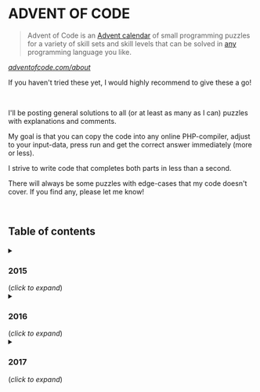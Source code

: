 # ADVENT OF CODE
> Advent of Code is an [Advent calendar](https://en.wikipedia.org/wiki/Advent_calendar) of small programming puzzles for a variety of skill sets and skill levels that can be solved in [any](https://github.com/search?q=advent+of+code) programming language you like.

*[adventofcode.com/about](https://adventofcode.com/about)*

If you haven't tried these yet, I would highly recommend to give these a go!

&nbsp;

I'll be posting general solutions to all (or at least as many as I can) puzzles with explanations and comments.

My goal is that you can copy the code into any online PHP-compiler, adjust to your input-data, press run and get the correct answer immediately (more or less).

I strive to write code that completes both parts in less than a second.

There will always be some puzzles with edge-cases that my code doesn't cover. If you find any, please let me know!

&nbsp;

## Table of contents

<details>
  <summary><h3>2015</h3> (<i>click to expand</i>)</summary>

|     SOLUTION      | PUZZLE                                                                          |
|:-----------------:|:--------------------------------------------------------------------------------|
| [01](2015/01.php) | *[Not Quite Lisp](https://adventofcode.com/2015/day/1)*                         |
| [02](2015/02.php) | *[I Was Told There Would Be No Math](https://adventofcode.com/2015/day/2)*      |
| [03](2015/03.php) | *[Perfectly Spherical Houses in a Vacuum](https://adventofcode.com/2015/day/3)* |
| [04](2015/04.php) | *[The Ideal Stocking Stuffer](https://adventofcode.com/2015/day/4)*             |
| [05](2015/05.php) | *[Doesn't He Have Intern-Elves For This?](https://adventofcode.com/2015/day/5)* |
| [06](2015/06.php) | *[Probably a Fire Hazard](https://adventofcode.com/2015/day/6)*                 |
| [07](2015/07.php) | *[Some Assembly Required](https://adventofcode.com/2015/day/7)*                 |
| [08](2015/08.php) | *[Matchsticks](https://adventofcode.com/2015/day/8)*                            |
| [09](2015/09.php) | *[All in a Single Night](https://adventofcode.com/2015/day/9)*                  |
| [10](2015/10.php) | *[Elves Look, Elves Say](https://adventofcode.com/2015/day/10)*                 |
| [11](2015/11.php) | *[Corporate Policy](https://adventofcode.com/2015/day/11)*                      |
| [12](2015/12.php) | *[JSAbacusFramework.io](https://adventofcode.com/2015/day/12)*                  |
| [13](2015/13.php) | *[Knights of the Dinner Table](https://adventofcode.com/2015/day/13)*           |
| [14](2015/14.php) | *[Reindeer Olympics](https://adventofcode.com/2015/day/14)*                     |
| [15](2015/15.php) | *[Science for Hungry People](https://adventofcode.com/2015/day/15)*             |
| [16](2015/16.php) | *[Aunt Sue](https://adventofcode.com/2015/day/16)*                              |
| [17](2015/17.php) | *[No Such Thing as Too Much](https://adventofcode.com/2015/day/17)*             |
| [18](2015/18.php) | *[Like a GIF For Your Yard](https://adventofcode.com/2015/day/18)*              |
| [19](2015/19.php) | *[Medicine for Rudolph](https://adventofcode.com/2015/day/19)*                  |
| [20](2015/20.php) | *[Infinite Elves and Infinite Houses](https://adventofcode.com/2015/day/20)*    |
| [21](2015/21.php) | *[RPG Simulator 20XX](https://adventofcode.com/2015/day/21)*                    |
| [22](2015/22.php) | *[Wizard Simulator 20XX](https://adventofcode.com/2015/day/22)*                 |
| [23](2015/23.php) | *[Opening the Turing Lock](https://adventofcode.com/2015/day/23)*               |
| [24](2015/24.php) | *[It Hangs in the Balance](https://adventofcode.com/2015/day/24)*               |
| [25](2015/25.php) | *[Let It Snow](https://adventofcode.com/2015/day/25)*                           |
</details>



<details>
  <summary><h3>2016</h3> (<i>click to expand</i>)</summary>

|        SOLUTION         | PUZZLE                                                                           |
|:-----------------------:|:---------------------------------------------------------------------------------|
|    [01](2016/01.php)    | *[No Time for a Taxicab](https://adventofcode.com/2016/day/1)*                   |
|    [02](2016/02.php)    | *[Bathroom Security](https://adventofcode.com/2016/day/2)*                       |
|    [03](2016/03.php)    | *[Squares With Three Sides](https://adventofcode.com/2016/day/3)*                |
|    [04](2016/04.php)    | *[Security Through Obscurity](https://adventofcode.com/2016/day/4)*              |
|    [05](2016/05.php)    | *[How About a Nice Game of Chess?](https://adventofcode.com/2016/day/5)*         |
|    [06](2016/06.php)    | *[Signals and Noise](https://adventofcode.com/2016/day/6)*                       |
|    [07](2016/07.php)    | *[Internet Protocol Version 7](https://adventofcode.com/2016/day/7)*             |
|    [08](2016/08.php)    | *[Two-Factor Authentication](https://adventofcode.com/2016/day/8)*               |
|    [09](2016/09.php)    | *[Explosives in Cyberspace](https://adventofcode.com/2016/day/9)*                |
|    [10](2016/10.php)    | *[Balance Bots](https://adventofcode.com/2016/day/10)*                           |
| *working on a solution* | *[Radioisotope Thermoelectric Generators](https://adventofcode.com/2016/day/11)* |
|    [12](2016/12.php)    | *[Leonardo's Monorail](https://adventofcode.com/2016/day/12)*                    |
|    [13](2016/13.php)    | *[A Maze of Twisty Little Cubicles](https://adventofcode.com/2016/day/13)*       |
|    [14](2016/14.php)    | *[One-Time Pad](https://adventofcode.com/2016/day/14)*                           |
|    [15](2016/15.php)    | *[Timing is Everything](https://adventofcode.com/2016/day/15)*                   |
|    [16](2016/16.php)    | *[Dragon Checksum](https://adventofcode.com/2016/day/16)*                        |
|    [17](2016/17.php)    | *[Two Steps Forward](https://adventofcode.com/2016/day/17)*                      |
|    [18](2016/18.php)    | *[Like a Rogue](https://adventofcode.com/2016/day/18)*                           |
|    [19](2016/19.php)    | *[An Elephant Named Joseph](https://adventofcode.com/2016/day/19)*               |
|    [20](2016/20.php)    | *[Firewall Rules](https://adventofcode.com/2016/day/20)*                         |
|    [21](2016/21.php)    | *[Scrambled Letters and Hash](https://adventofcode.com/2016/day/21)*             |
|    [22](2016/22.php)    | *[Grid Computing](https://adventofcode.com/2016/day/22)*                         |
|    [23](2016/23.php)    | *[Safe Cracking](https://adventofcode.com/2016/day/23)*                          |
|    [24](2016/24.php)    | *[Air Duct Spelunking](https://adventofcode.com/2016/day/24)*                    |
|    [25](2016/25.php)    | *[Clock Signal](https://adventofcode.com/2016/day/25)*                           |
</details>



<details>
  <summary><h3>2017</h3> (<i>click to expand</i>)</summary>

|     SOLUTION      | PUZZLE                                                       |
|:-----------------:|:-------------------------------------------------------------|
| [01](2017/01.php) | *[Inverse Captcha](https://adventofcode.com/2017/day/1)*     |
| [02](2017/02.php) | *[Corruption Checksum](https://adventofcode.com/2017/day/2)* |
</details>
